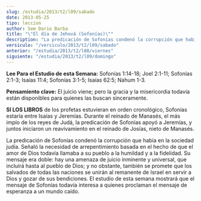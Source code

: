 ```yaml
---
slug: /estudia/2013/t2/l09/sabado
date: 2013-05-25
tipo: leccion
author: Sem Dario Barba
title: "\"El día de Jehová (Sofonías)\""
description: "La predicación de Sofonías condenó la corrupción que había en la sociedad  judía. Señaló la necesidad de arrepentimiento basada en el hecho de que el amor  de Dios todavía llamaba a su pueblo a la humildad y a la fidelidad. Su mensaje  era doble: hay una amenaza de juicio inmi..."
versiculo: "/versiculo/2013/t2/l09/sabado"
anterior: "/estudia/2013/t2/l08/viernes"
siguiente: "/estudia/2013/t2/l09/domingo"
---
```


**Lee Para el Estudio de esta Semana:** Sofonías 1:14-18; Joel 2:1-11; Sofonías 2:1-3; Isaías 11:4; Sofonías 3:1-5; Isaías 62:5; Nahum 1-3.

**Pensamiento clave:** El juicio viene; pero la gracia y la misericordia todavía están disponibles para quienes las buscan sinceramente.

**SI LOS LIBROS** de los profetas estuvieran en orden cronológico, Sofonías estaría entre Isaías y Jeremías. Durante el reinado de Manasés, el más impío de los reyes de Judá, la predicación de Sofonías apoyó a Jeremías, y juntos iniciaron un reavivamiento en el reinado de Josías, nieto de Manasés.

La predicación de Sofonías condenó la corrupción que había en la sociedad judía. Señaló la necesidad de arrepentimiento basada en el hecho de que el amor de Dios todavía llamaba a su pueblo a la humildad y a la fidelidad. Su mensaje era doble: hay una amenaza de juicio inminente y universal, que incluirá hasta al pueblo de Dios; y no obstante, también se promete que los salvados de todas las naciones se unirán al remanente de Israel en servir a Dios y gozar de sus bendiciones. El estudio de esta semana mostrará que el mensaje de Sofonías todavía interesa a quienes proclaman el mensaje de esperanza a un mundo caído.
